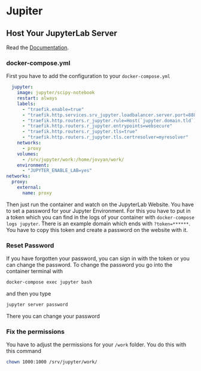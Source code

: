 # Jupiter

## Host Your JupyterLab Server
Read the [Documentation](https://github.com/jupyter/docker-stacks).

### docker-compose.yml
First you have to add the configuration to your `docker-compose.yml`
```yaml
  jupyter:
    image: jupyter/scipy-notebook
    restart: always
    labels:
      - "traefik.enable=true"
      - "traefik.http.services.srv_jupyter.loadbalancer.server.port=8888"
      - "traefik.http.routers.r_jupyter.rule=Host(`jupyter.domain.tld`)"
      - "traefik.http.routers.r_jupyter.entrypoints=websecure"
      - "traefik.http.routers.r_jupyter.tls=true"
      - "traefik.http.routers.r_jupyter.tls.certresolver=myresolver"
    networks:
      - proxy
    volumes:
      - /srv/jupyter/work:/home/jovyan/work/
    environment:
      - "JUPYTER_ENABLE_LAB=yes"
networks:
  proxy:
    external:
      name: proxy
```
Then just run the container and watch on the JupyterLab Website. You have to set a password
for your Jupyter Environment. For this you have to put in a token which you can find in the logs
of your container with `docker-compose logs jupyter`. There is an example domain which ends with
`?token=******`. You have to copy this token and create a password on the website with it.

### Reset Password
If you have forgotten your password, you can sign in with the token or you can change the
password. To change the password you go into the container terminal with
```bash
docker-compose exec jupyter bash
```
and then you type
```bash
jupyter server password
```
There you can change your password

### Fix the permissions
You have to adjust the permissions for your `/work` folder. You do this with this command
```bash
chown 1000:1000 /srv/jupyter/work/
```
